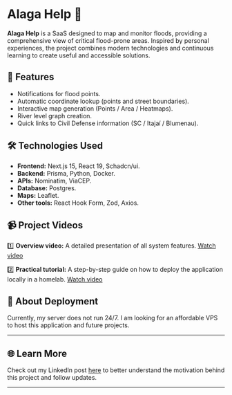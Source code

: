 # Alaga Help 🌊

**Alaga Help** is a SaaS designed to map and monitor floods, providing a comprehensive view of critical flood-prone areas. Inspired by personal experiences, the project combines modern technologies and continuous learning to create useful and accessible solutions.

## 🚀 Features

- Notifications for flood points.
- Automatic coordinate lookup (points and street boundaries).
- Interactive map generation (Points / Area / Heatmaps).
- River level graph creation.
- Quick links to Civil Defense information (SC / Itajaí / Blumenau).

## 🛠 Technologies Used

- **Frontend:** Next.js 15, React 19, Schadcn/ui.
- **Backend:** Prisma, Python, Docker.
- **APIs:** Nominatim, ViaCEP.
- **Database:** Postgres.
- **Maps:** Leaflet.
- **Other tools:** React Hook Form, Zod, Axios.

## 📹 Project Videos

1️⃣ **Overview video:** A detailed presentation of all system features. [Watch video](https://youtu.be/FQ6Kq_sIgZk)

2️⃣ **Practical tutorial:** A step-by-step guide on how to deploy the application locally in a homelab. [Watch video](https://youtu.be/FQ6Kq_sIgZk)

## 📌 About Deployment

Currently, my server does not run 24/7. I am looking for an affordable VPS to host this application and future projects.

---

## 🌐 Learn More

Check out my LinkedIn post [here](add_the_link_to_the_post) to better understand the motivation behind this project and follow updates.

---

